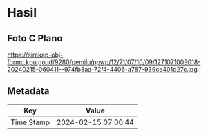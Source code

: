 # Hasil

## Foto C Plano

https://sirekap-obj-formc.kpu.go.id/9280/pemilu/ppwp/12/71/07/10/09/1271071009018-20240215-060411--974fb3aa-72f4-4406-a787-939ce401d27c.jpg


## Metadata

| Key        | Value               |
| ---------- | ------------------- |
| Time Stamp | 2024-02-15 07:00:44 |



